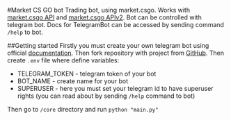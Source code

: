 #Market CS GO bot
Trading bot, using market.csgo.
Works with [market.csgo API](https://market.csgo.com/docs) and [market.csgo APIv2](https://market.csgo.com/docs-v2).
Bot can be controlled with telegram bot.
Docs for TelegramBot can be accessed by sending command ```/help``` to bot.

##Getting started
Firstly you must create your own telegram bot using official [documentation](https://core.telegram.org/bots#3-how-do-i-create-a-bot).
Then fork repository with project from [GitHub](https://github.com/DaniilDDDDD/csgo_market_bot).
Then create ```.env``` file where define variables:
* TELEGRAM_TOKEN - telegram token of your bot
* BOT_NAME - create name for your bot
* SUPERUSER - here you must set your telegram id to have superuser rights (you can read about by sending ```/help``` command to bot)

Then go to ```/core``` directory and run ```python "main.py"```